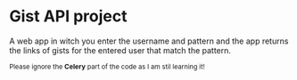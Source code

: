 # Gist API project

A web app in witch you enter the username and pattern and the app returns the links of gists for the entered user that match the pattern.

<sub>Please ignore the __Celery__ part of the code as I am stil learning it!</sub>